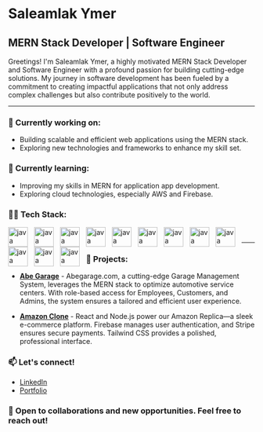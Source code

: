 # Saleamlak Ymer

## MERN Stack Developer | Software Engineer

Greetings! I'm Saleamlak Ymer, a highly motivated MERN Stack Developer and Software Engineer with a profound passion for building cutting-edge solutions. My journey in software development has been fueled by a commitment to creating impactful applications that not only address complex challenges but also contribute positively to the world.

---

### 🔭 Currently working on:
- Building scalable and efficient web applications using the MERN stack.
- Exploring new technologies and frameworks to enhance my skill set.

### 🌱 Currently learning:
- Improving my skills in MERN for application app development.
- Exploring cloud technologies, especially AWS and Firebase.

### 👨‍💻 Tech Stack:
<img align="left" alt="java" width="40px" style="padding-right:10px;" src="https://icons.veryicon.com/png/o/business/vscode-program-item-icon/react-3.png" />
<img align="left" alt="java" width="40px" style="padding-right:10px;" src="https://static-00.iconduck.com/assets.00/node-js-icon-454x512-nztofx17.png" />
<img align="left" alt="java" width="40px" style="padding-right:10px;" src="https://user-images.githubusercontent.com/25181517/183859966-a3462d8d-1bc7-4880-b353-e2cbed900ed6.png" />
<img align="left" alt="java" width="40px" style="padding-right:10px;" src="https://cdn-icons-png.flaticon.com/512/919/919836.png" />
<img align="left" alt="java" width="40px" style="padding-right:10px;" src="https://uxwing.com/wp-content/themes/uxwing/download/brands-and-social-media/html-icon.png" />
<img align="left" alt="java" width="40px" style="padding-right:10px;" src="https://cdn-icons-png.flaticon.com/512/888/888847.png" />
<img align="left" alt="java" width="40px" style="padding-right:10px;" src="https://www.datocms-assets.com/75941/1657707878-nextjs_logo.png" />

<img align="left" alt="java" width="40px" style="padding-right:10px;" src="https://cdn-icons-png.flaticon.com/512/5968/5968672.png" />
<img align="left" alt="java" width="40px" style="padding-right:10px;" src="https://git-scm.com/images/logos/downloads/Git-Icon-1788C.png" />



<img align="left" alt="java" width="40px" style="padding-right:10px;" src="https://cdn-icons-png.flaticon.com/512/2164/2164832.png" />
<img align="left" alt="java" width="40px" style="padding-right:10px;" src="https://static-00.iconduck.com/assets.00/tailwind-css-icon-512x307-1v56l8ed.png" />
<img align="left" alt="java" width="40px" style="padding-right:10px;" src="https://cdn4.iconfinder.com/data/icons/google-i-o-2016/512/google_firebase-2-512.png" />
<br />

___




### 🚀 Projects:
- **[Abe Garage](https://www.abegarageexpress.com)** - Abegarage.com, a cutting-edge Garage Management System, leverages the MERN stack to optimize automotive service centers. With role-based access for Employees, Customers, and Admins, the system ensures a tailored and efficient user experience.
  
- **[Amazon Clone](https://fifth-base-398400.web.app/)** - React and Node.js power our Amazon Replica—a sleek e-commerce platform. Firebase manages user authentication, and Stripe ensures secure payments. Tailwind CSS provides a polished, professional interface.

### 📫 Let's connect!
- [LinkedIn](https://www.linkedin.com/in/saleamlakendrias/)
- [Portfolio](https://saleamlakendrias.com/)

### 🤝 Open to collaborations and new opportunities. Feel free to reach out!

